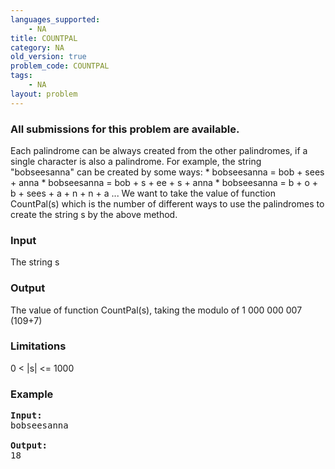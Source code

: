 ```yaml
---
languages_supported:
    - NA
title: COUNTPAL
category: NA
old_version: true
problem_code: COUNTPAL
tags:
    - NA
layout: problem
---
```

###  All submissions for this problem are available. 

Each palindrome can be always created from the other palindromes, if a single character is also a palindrome. For example, the string "bobseesanna" can be created by some ways:
 \* bobseesanna = bob + sees + anna
 \* bobseesanna = bob + s + ee + s + anna
 \* bobseesanna = b + o + b + sees + a + n + n + a
 ...
 We want to take the value of function CountPal(s) which is the number of different ways to use the palindromes to create the string s by the above method.

### Input

The string s

### Output

The value of function CountPal(s), taking the modulo of 1 000 000 007 (109+7)

### Limitations

0 < |s| <= 1000

### Example

<pre><b>Input:</b>
bobseesanna

<b>Output:</b>
18
</pre>